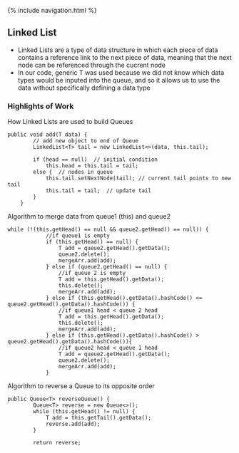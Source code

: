 {% include navigation.html %}

## Linked List
- Linked Lists are a type of data structure in which each piece of data contains a reference link to the next piece of data, meaning that the next node can be referenced through the cucrent node
- In our code, generic T was used because we did not know which data types would be inputed into the queue, and so it allows us to use the data without specifically defining a data type

### Highlights of Work

How Linked Lists are used to build Queues
```
public void add(T data) {
        // add new object to end of Queue
        LinkedList<T> tail = new LinkedList<>(data, this.tail);

        if (head == null)  // initial condition
            this.head = this.tail = tail;
        else {  // nodes in queue
            this.tail.setNextNode(tail); // current tail points to new tail
            this.tail = tail;  // update tail
        }
    }
```

Algorithm to merge data from queue1 (this) and queue2

```
while (!(this.getHead() == null && queue2.getHead() == null)) {
            //if queue1 is empty
            if (this.getHead() == null) {
                T add = queue2.getHead().getData();
                queue2.delete();
                mergeArr.add(add);
            } else if (queue2.getHead() == null) {
                //if queue 2 is empty
                T add = this.getHead().getData();
                this.delete();
                mergeArr.add(add);
            } else if (this.getHead().getData().hashCode() <= queue2.getHead().getData().hashCode()) {
                //if queue1 head < queue 2 head
                T add = this.getHead().getData();
                this.delete();
                mergeArr.add(add);
            } else if (this.getHead().getData().hashCode() > queue2.getHead().getData().hashCode()){
                //if queue2 head < queue 1 head
                T add = queue2.getHead().getData();
                queue2.delete();
                mergeArr.add(add);
            }
```


Algorithm to reverse a Queue to its opposite order
```
public Queue<T> reverseQueue() {
        Queue<T> reverse = new Queue<>();
        while (this.getHead() != null) {
            T add = this.getTail().getData();
            reverse.add(add);
        }

        return reverse;
```

